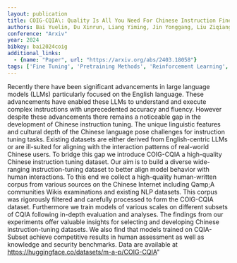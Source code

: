 ```yaml
---
layout: publication
title: COIG-CQIA\: Quality Is All You Need For Chinese Instruction Fine-tuning
authors: Bai Yuelin, Du Xinrun, Liang Yiming, Jin Yonggang, Liu Ziqiang, Zhou Junting, Zheng Tianyu, Zhang Xincheng, Ma Nuo, Wang Zekun, Yuan Ruibin, Wu Haihong, Lin Hongquan, Huang Wenhao, Zhang Jiajun, Chen Wenhu, Lin Chenghua, Fu Jie, Yang Min, Ni Shiwen, Zhang Ge
conference: "Arxiv"
year: 2024
bibkey: bai2024coig
additional_links:
  - {name: "Paper", url: "https://arxiv.org/abs/2403.18058"}
tags: ['Fine Tuning', 'Pretraining Methods', 'Reinforcement Learning', 'Security', 'Training Techniques']
---
```

Recently there have been significant advancements in large language models (LLMs) particularly focused on the English language. These advancements have enabled these LLMs to understand and execute complex instructions with unprecedented accuracy and fluency. However despite these advancements there remains a noticeable gap in the development of Chinese instruction tuning. The unique linguistic features and cultural depth of the Chinese language pose challenges for instruction tuning tasks. Existing datasets are either derived from English-centric LLMs or are ill-suited for aligning with the interaction patterns of real-world Chinese users. To bridge this gap we introduce COIG-CQIA a high-quality Chinese instruction tuning dataset. Our aim is to build a diverse wide-ranging instruction-tuning dataset to better align model behavior with human interactions. To this end we collect a high-quality human-written corpus from various sources on the Chinese Internet including Qamp;A communities Wikis examinations and existing NLP datasets. This corpus was rigorously filtered and carefully processed to form the COIG-CQIA dataset. Furthermore we train models of various scales on different subsets of CQIA following in-depth evaluation and analyses. The findings from our experiments offer valuable insights for selecting and developing Chinese instruction-tuning datasets. We also find that models trained on CQIA-Subset achieve competitive results in human assessment as well as knowledge and security benchmarks. Data are available at https://huggingface.co/datasets/m-a-p/COIG-CQIA"
